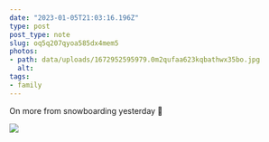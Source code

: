 ```yaml
---
date: "2023-01-05T21:03:16.196Z"
type: post 
post_type: note
slug: oq5q207qyoa585dx4mem5
photos: 
- path: data/uploads/1672952595979.0m2qufaa623kqbathwx35bo.jpg
  alt: 
tags: 
- family
---
```

On more from snowboarding yesterday 🤙

![](https://brandontreb.com/data/uploads/1672952595979.0m2qufaa623kqbathwx35bo.jpg)
